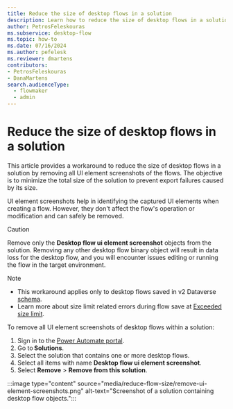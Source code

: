 ```yaml
---
title: Reduce the size of desktop flows in a solution
description: Learn how to reduce the size of desktop flows in a solution by removing UI element screenshots.
author: PetrosFeleskouras
ms.subservice: desktop-flow
ms.topic: how-to
ms.date: 07/16/2024
ms.author: pefelesk
ms.reviewer: dmartens
contributors:
- PetrosFeleskouras
- DanaMartens
search.audienceType: 
  - flowmaker
  - admin
---
```

# Reduce the size of desktop flows in a solution

This article provides a workaround to reduce the size of desktop flows in a solution by removing all UI element screenshots of the flows. The objective is to minimize the total size of the solution to prevent export failures caused by its size.

UI element screenshots help in identifying the captured UI elements when creating a flow. However, they don't affect the flow's operation or modification and can safely be removed.

> [!CAUTION]
> Remove only the **Desktop flow ui element screenshot** objects from the solution. Removing any other desktop flow binary object will result in data loss for the desktop flow, and you will encounter issues editing or running the flow in the target environment.

> [!NOTE]
> - This workaround applies only to desktop flows saved in v2 Dataverse [schema](../schema.md).
> - Learn more about size limit related errors during flow save at [Exceeded size limit](../schema.md#exceeded-size-limit).

To remove all UI element screenshots of desktop flows within a solution:

1. Sign in to the [Power Automate portal](https://make.powerautomate.com).
1. Go to **Solutions**.
1. Select the solution that contains one or more desktop flows.
1. Select all items with name **Desktop flow ui element screenshot**.
1. Select **Remove** > **Remove from this solution**.

:::image type="content" source="media/reduce-flow-size/remove-ui-element-screenshots.png" alt-text="Screenshot of a solution containing desktop flow objects.":::
